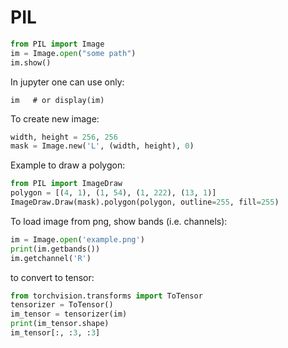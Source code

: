 # PIL

```python
from PIL import Image
im = Image.open("some path")
im.show()
```

In jupyter one can use only:
```jupyter
im   # or display(im)
```

To create new image:
```python
width, height = 256, 256
mask = Image.new('L', (width, height), 0)
```

Example to draw a polygon:
```python
from PIL import ImageDraw
polygon = [(4, 1), (1, 54), (1, 222), (13, 1)]
ImageDraw.Draw(mask).polygon(polygon, outline=255, fill=255)
```

To load image from png, show bands (i.e. channels):
```python
im = Image.open('example.png')
print(im.getbands())
im.getchannel('R')
```

to convert to tensor:
```python
from torchvision.transforms import ToTensor
tensorizer = ToTensor()
im_tensor = tensorizer(im)
print(im_tensor.shape)
im_tensor[:, :3, :3]
```
